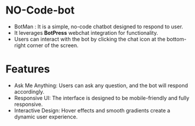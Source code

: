 # NO-Code-bot

* BotMan : It is a simple, no-code chatbot designed to respond to user.
* It leverages **BotPress** webchat integration for functionality.
* Users can interact with the bot by clicking the chat icon at the bottom-right corner of the screen.

# Features
* Ask Me Anything: Users can ask any question, and the bot will respond accordingly.
* Responsive UI: The interface is designed to be mobile-friendly and fully responsive.
* Interactive Design: Hover effects and smooth gradients create a dynamic user experience.

